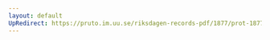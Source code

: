 ```yaml
---
layout: default
UpRedirect: https://pruto.im.uu.se/riksdagen-records-pdf/1877/prot-1877--fk--010/prot-1877--fk--010_018.pdf
---
```

